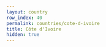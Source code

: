 ```yaml
---
layout: country
row_index: 40
permalink: countries/cote-d-ivoire
title: Côte d'Ivoire
hidden: true
---
```

